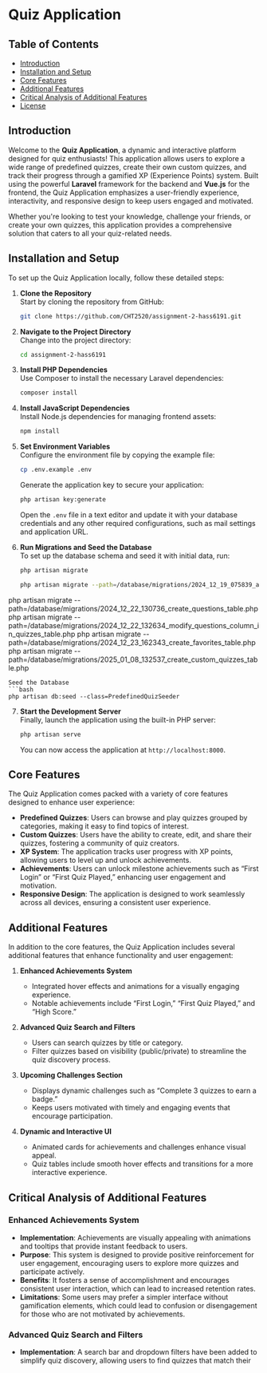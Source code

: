 # Quiz Application

## Table of Contents
- [Introduction](#introduction)
- [Installation and Setup](#installation-and-setup)
- [Core Features](#core-features)
- [Additional Features](#additional-features)
- [Critical Analysis of Additional Features](#critical-analysis-of-additional-features)
- [License](#license)

## Introduction
Welcome to the **Quiz Application**, a dynamic and interactive platform designed for quiz enthusiasts! This application allows users to explore a wide range of predefined quizzes, create their own custom quizzes, and track their progress through a gamified XP (Experience Points) system. Built using the powerful **Laravel** framework for the backend and **Vue.js** for the frontend, the Quiz Application emphasizes a user-friendly experience, interactivity, and responsive design to keep users engaged and motivated.

Whether you're looking to test your knowledge, challenge your friends, or create your own quizzes, this application provides a comprehensive solution that caters to all your quiz-related needs.

## Installation and Setup
To set up the Quiz Application locally, follow these detailed steps:

1. **Clone the Repository**  
   Start by cloning the repository from GitHub:
   ```bash
   git clone https://github.com/CHT2520/assignment-2-hass6191.git
   ```

2. **Navigate to the Project Directory**  
   Change into the project directory:
   ```bash
   cd assignment-2-hass6191
   ```

3. **Install PHP Dependencies**  
   Use Composer to install the necessary Laravel dependencies:
   ```bash
   composer install
   ```

4. **Install JavaScript Dependencies**  
   Install Node.js dependencies for managing frontend assets:
   ```bash
   npm install
   ```

5. **Set Environment Variables**  
   Configure the environment file by copying the example file:
   ```bash
   cp .env.example .env
   ```
   Generate the application key to secure your application:
   ```bash
   php artisan key:generate
   ```
   Open the `.env` file in a text editor and update it with your database credentials and any other required configurations, such as mail settings and application URL.

6. **Run Migrations and Seed the Database**  
   To set up the database schema and seed it with initial data, run:
   ```bash
   php artisan migrate

   php artisan migrate --path=/database/migrations/2024_12_19_075839_add_type_to_quizzes_table.php
php artisan migrate --path=/database/migrations/2024_12_22_130736_create_questions_table.php
php artisan migrate --path=/database/migrations/2024_12_22_132634_modify_questions_column_in_quizzes_table.php
php artisan migrate --path=/database/migrations/2024_12_23_162343_create_favorites_table.php
php artisan migrate --path=/database/migrations/2025_01_08_132537_create_custom_quizzes_table.php
   ```
Seed the Database
```bash
php artisan db:seed --class=PredefinedQuizSeeder
```
7. **Start the Development Server**  
   Finally, launch the application using the built-in PHP server:
   ```bash
   php artisan serve
   ```
   You can now access the application at `http://localhost:8000`.

## Core Features
The Quiz Application comes packed with a variety of core features designed to enhance user experience:

- **Predefined Quizzes**: Users can browse and play quizzes grouped by categories, making it easy to find topics of interest.
- **Custom Quizzes**: Users have the ability to create, edit, and share their quizzes, fostering a community of quiz creators.
- **XP System**: The application tracks user progress with XP points, allowing users to level up and unlock achievements.
- **Achievements**: Users can unlock milestone achievements such as “First Login” or “First Quiz Played,” enhancing user engagement and motivation.
- **Responsive Design**: The application is designed to work seamlessly across all devices, ensuring a consistent user experience.

## Additional Features
In addition to the core features, the Quiz Application includes several additional features that enhance functionality and user engagement:

1. **Enhanced Achievements System**
   - Integrated hover effects and animations for a visually engaging experience.
   - Notable achievements include “First Login,” “First Quiz Played,” and “High Score.”

2. **Advanced Quiz Search and Filters**
   - Users can search quizzes by title or category.
   - Filter quizzes based on visibility (public/private) to streamline the quiz discovery process.

3. **Upcoming Challenges Section**
   - Displays dynamic challenges such as “Complete 3 quizzes to earn a badge.”
   - Keeps users motivated with timely and engaging events that encourage participation.

4. **Dynamic and Interactive UI**
   - Animated cards for achievements and challenges enhance visual appeal.
   - Quiz tables include smooth hover effects and transitions for a more interactive experience.

## Critical Analysis of Additional Features

### Enhanced Achievements System
- **Implementation**: Achievements are visually appealing with animations and tooltips that provide instant feedback to users.
- **Purpose**: This system is designed to provide positive reinforcement for user engagement, encouraging users to explore more quizzes and participate actively.
- **Benefits**: It fosters a sense of accomplishment and encourages consistent user interaction, which can lead to increased retention rates.
- **Limitations**: Some users may prefer a simpler interface without gamification elements, which could lead to confusion or disengagement for those who are not motivated by achievements.

### Advanced Quiz Search and Filters
- **Implementation**: A search bar and dropdown filters have been added to simplify quiz discovery, allowing users to find quizzes that match their